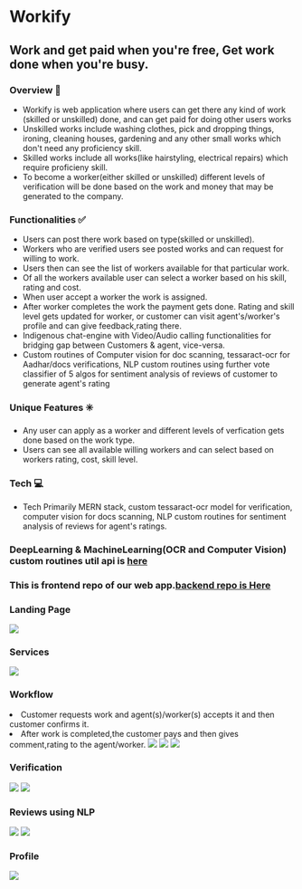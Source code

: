# Workify

## Work and get paid when you're free, Get work done when you're busy.

### Overview 📝

- Workify is web application where users can get there any kind of work (skilled or unskilled) done, and can get paid for doing other users works
- Unskilled works include washing clothes, pick and dropping things, ironing, cleaning houses, gardening and any other small works which don't need any proficiency skill.
- Skilled works include all works(like hairstyling, electrical repairs) which require proficieny skill.
- To become a worker(either skilled or unskilled) different levels of verification will be done based on the work and money that may be generated to the company.

### Functionalities ✅

- Users can post there work based on type(skilled or unskilled).
- Workers who are verified users see posted works and can request for willing to work.
- Users then can see the list of workers available for that particular work.
- Of all the workers available user can select a worker based on his skill, rating and cost.
- When user accept a worker the work is assigned.
- After worker completes the work the payment gets done. Rating and skill level gets updated for worker, or customer can visit agent's/worker's profile and can give feedback,rating there.
- Indigenous chat-engine with Video/Audio calling functionalities for bridging gap between Customers & agent, vice-versa.
- Custom routines of Computer vision for doc scanning, tessaract-ocr for Aadhar/docs verifications, NLP custom routines using further vote classifier of 5 algos for sentiment analysis of reviews of customer to generate agent's rating

### Unique Features ✳️

- Any user can apply as a worker and different levels of verfication gets done based on the work type.
- Users can see all available willing workers and can select based on workers rating, cost, skill level.

### Tech 💻

- Tech Primarily MERN stack, custom tessaract-ocr model for verification, computer vision for docs scanning, NLP custom routines for sentiment analysis of reviews for agent's ratings.

### DeepLearning & MachineLearning(OCR and Computer Vision) custom routines util api is [here](https://github.com/rohitchatla/inout-ml-dl-pack/tree/master)
### This is frontend repo of our web app.[backend repo is Here](https://github.com/rohitchatla/inoutproj-server/tree/master)

### Landing Page

<img src="https://github.com/rohitchatla/inoutproj-client/blob/master/Images/3.jpeg">

### Services
<img src="https://github.com/rohitchatla/inoutproj-client/blob/master/Images/8.jpeg">

### Workflow
<li> Customer requests work and agent(s)/worker(s) accepts it and then customer confirms it.
<li> After work is completed,the customer pays and then gives comment,rating to the agent/worker.
<img src="https://github.com/rohitchatla/inoutproj-client/blob/master/Images/30.png">
<img src="https://github.com/rohitchatla/inoutproj-client/blob/master/Images/25.jpeg">
<img src="https://github.com/rohitchatla/inoutproj-client/blob/master/Images/26.jpeg">

### Verification

<img src="https://github.com/rohitchatla/inoutproj-client/blob/master/Images/32.jpeg">
<img src="https://github.com/rohitchatla/inoutproj-client/blob/master/Images/31.jpeg">


### Reviews using NLP

<img src="https://github.com/rohitchatla/inoutproj-client/blob/master/Images/33.jpeg">
<img src="https://github.com/rohitchatla/inoutproj-client/blob/master/Images/34.jpeg">

### Profile

<img src="https://github.com/rohitchatla/inoutproj-client/blob/master/Images/18.jpeg">

